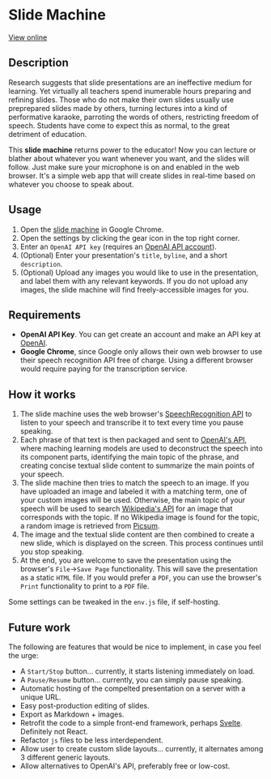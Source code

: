 # Slide Machine

[View online](https://bloombar.github.io/slide-machine/)

## Description

Research suggests that slide presentations are an ineffective medium for learning. Yet virtually all teachers spend inumerable hours preparing and refining slides. Those who do not make their own slides usually use preprepared slides made by others, turning lectures into a kind of performative karaoke, parroting the words of others, restricting freedom of speech. Students have come to expect this as normal, to the great detriment of education.

This **slide machine** returns power to the educator! Now you can lecture or blather about whatever you want whenever you want, and the slides will follow. Just make sure your microphone is on and enabled in the web browser. It's a simple web app that will create slides in real-time based on whatever you choose to speak about.

## Usage

1. Open the [slide machine](https://bloombar.github.io/slide-machine/) in Google Chrome.
2. Open the settings by clicking the gear icon in the top right corner.
3. Enter an `OpenAI API key` (requires an [OpenAI API account](https://platform.openai.com/api-keys)).
4. (Optional) Enter your presentation's `title`, `byline`, and a short `description`.
5. (Optional) Upload any images you would like to use in the presentation, and label them with any relevant keywords. If you do not upload any images, the slide machine will find freely-accessible images for you.

## Requirements

- **OpenAI API Key**. You can get create an account and make an API key at [OpenAI](https://platform.openai.com/api-keys).
- **Google Chrome**, since Google only allows their own web browser to use their speech recognition API free of charge. Using a different browser would require paying for the transcription service.

## How it works

1. The slide machine uses the web browser's [SpeechRecognition API](https://developer.mozilla.org/en-US/docs/Web/API/SpeechRecognition) to listen to your speech and transcribe it to text every time you pause speaking.
2. Each phrase of that text is then packaged and sent to [OpenAI's API](https://platform.openai.com), where maching learning models are used to deconstruct the speech into its component parts, identifying the main topic of the phrase, and creating concise textual slide content to summarize the main points of your speech.
3. The slide machine then tries to match the speech to an image. If you have uploaded an image and labeled it with a matching term, one of your custom images will be used. Otherwise, the main topic of your speech will be used to search [Wikipedia's API](https://www.mediawiki.org/wiki/API:Main_page) for an image that corresponds with the topic. If no Wikipedia image is found for the topic, a random image is retrieved from [Picsum](https://picsum.photos/).
4. The image and the textual slide content are then combined to create a new slide, which is displayed on the screen. This process continues until you stop speaking.
5. At the end, you are welcome to save the presentation using the browser's `File`->`Save Page` functionality. This will save the presentation as a static `HTML` file. If you would prefer a `PDF`, you can use the browser's `Print` functionality to print to a `PDF` file.

Some settings can be tweaked in the `env.js` file, if self-hosting.

## Future work

The following are features that would be nice to implement, in case you feel the urge:

- A `Start/Stop` button... currently, it starts listening immediately on load.
- A `Pause/Resume` button... currently, you can simply pause speaking.
- Automatic hosting of the compelted presentation on a server with a unique URL.
- Easy post-production editing of slides.
- Export as Markdown + images.
- Retrofit the code to a simple front-end framework, perhaps [Svelte](https://svelte.dev/). Definitely not React.
- Refactor `js` files to be less interdependent.
- Allow user to create custom slide layouts... currently, it alternates among 3 different generic layouts.
- Allow alternatives to OpenAI's API, preferably free or low-cost.
